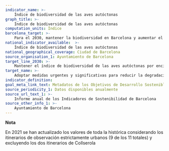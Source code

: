 ```yaml
---
indicator_name: >-
    Índice de biodiversidad de las aves autóctonas
graph_title: >-
    Índice de biodiversidad de las aves autóctonas
computation_units: Índice
barcelona_target: >-
    Para el 2030, mantener la biodiversidad en Barcelona y aumentar el esfuerzo en la lucha por la preservación de la biodiversidad del planeta
national_indicator_available:  >-
    Índice de biodiversidad de las aves autóctonas
national_geographical_coverage: Ciudad de Barcelona
source_organisation_1: Ayuntamiento de Barcelona
target_line_2030: >-
    Mantener el índice de biodiversidad de las aves autóctonas por encima de 0,80
target_name: >-
    Adoptar medidas urgentes y significativas para reducir la degradación de los hábitats naturales, detener la pérdida de biodiversidad y, para el año 2020, proteger las especies amenazadas y evitar su extinción
indicator_definition:
goal_meta_link_text: Metadatos de los Objetivos de Desarrollo Sostenible de las Naciones Unidas (pdf 894kB)
source_periodicity_1: Datos disponibles anualmente
source_url_text_1: >-
    Informe anual de los Indicadores de Sostenibilidad de Barcelona
source_other_info_1: >-
    Ayuntamiento de Barcelona
---
```

**Nota**

En 2021 se han actualizado los valores de toda la histórica considerando los itinerarios de observación estrictamente urbanos (9 de los 11 totales) y excluyendo los dos itinerarios de Collserola
